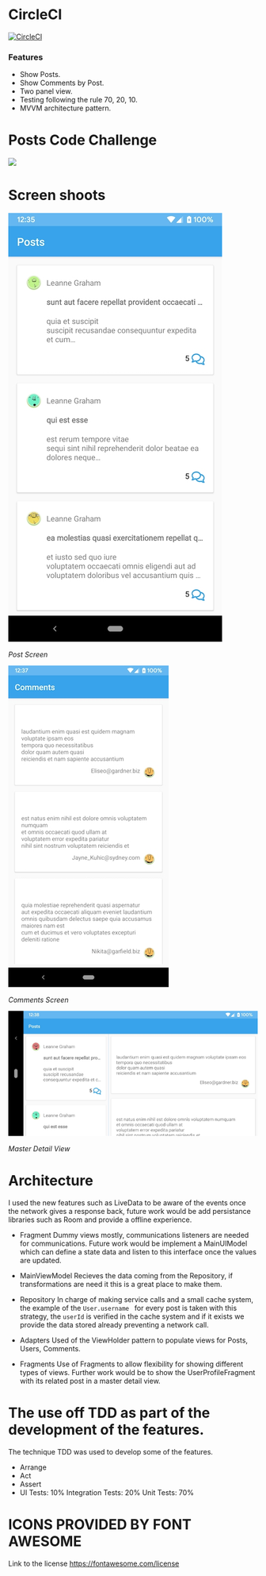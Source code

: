# CircleCI
[![CircleCI](https://circleci.com/gh/simplekjl/TDDKT/tree/master.svg?style=svg)](https://circleci.com/gh/simplekjl/TDDKT/tree/master)

### Features

- Show Posts.
- Show Comments by Post.
- Two panel view.
- Testing  following the rule 70, 20, 10.
- MVVM architecture pattern.

# Posts Code Challenge

![](https://api.adorable.io/avatars/285/abott@adorable.png)


# Screen shoots 
![Alt text](app/src/screenshots/Posts.jpg?raw=true "Post Screen")

*Post Screen*

![](app/src/screenshots/COmments.jpg?raw=true "Comments Screen")

*Comments Screen*

![](app/src/screenshots/MasterDetail.jpg?traw=true "Master Detail")

*Master Detail View*

# Architecture

I used the new features such as LiveData to be aware of the events once the network gives a response back, future work would be add persistance libraries such as Room and provide a offline experience.

- Fragment 
  Dummy views mostly, communications listeners are needed for communications.
Future work would be implement a MainUIModel which can define a state data and listen to this interface once the values are updated.
  
- MainViewModel 
Recieves the data coming from the Repository, if transformations are need it this is a great place to make them.
  
- Repository 
In charge of making service calls and a small cache system, the example of the `User.username ` for every post is taken with this strategy, the `userId` is verified in the cache system and if it exists we provide the data stored already preventing a network call.

- Adapters 
Used of the ViewHolder pattern to populate views for Posts, Users, Comments.

- Fragments
Use of Fragments to allow flexibility for showing different types of views. 
Further work would be to show the UserProfileFragment with its related post in a master detail view.

# The use off TDD as part of the development of the features.

The technique TDD was used to develop some of the features.
- Arrange
- Act
- Assert
- UI Tests: 10% Integration Tests: 20% Unit Tests: 70%


# ICONS PROVIDED BY FONT AWESOME

Link to the license
https://fontawesome.com/license
